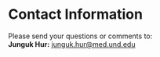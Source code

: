 # Contact Information
Please send your questions or comments to:  
**Junguk Hur:** junguk.hur@med.und.edu
